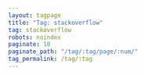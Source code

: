 ```yaml
---
layout: tagpage
title: "Tag: stackoverflow"
tag: stackoverflow
robots: noindex
paginate: 10
paginate_path: "/tag/:tag/page/:num/"
tag_permalink: /tag/:tag
---
```

